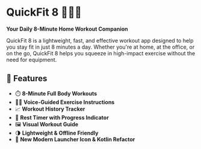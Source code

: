 # QuickFit 8 🏋️‍♂️🔥
**Your Daily 8-Minute Home Workout Companion**

QuickFit 8 is a lightweight, fast, and effective workout app designed to help you stay fit in just 8 minutes a day. Whether you're at home, at the office, or on the go, QuickFit 8 helps you squeeze in high-impact exercise without the need for equipment.

## 🚀 Features

- ⏱️ **8-Minute Full Body Workouts**
- 🧍‍♂️ **Voice-Guided Exercise Instructions**
- 📈 **Workout History Tracker**
- 🔄 **Rest Timer with Progress Indicator**
- 🖼️ **Visual Workout Guide**
- 🌗 **Lightweight & Offline Friendly**
- 🎨 **New Modern Launcher Icon & Kotlin Refactor**